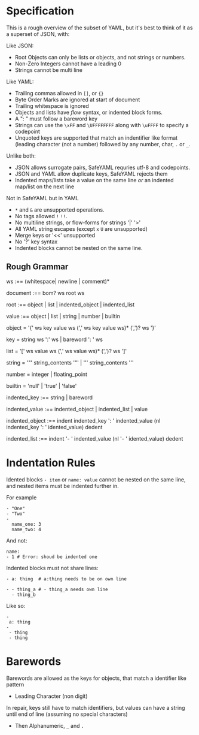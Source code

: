 # Specification

This is a rough overview of the subset of YAML, but it's best to think of it as a superset of JSON, with:

Like JSON:

- Root Objects can only be lists or objects, and not strings or numbers.
- Non-Zero Integers cannot have a leading 0
- Strings cannot be multi line

Like YAML:

- Trailing commas allowed in `[]`, or `{}`
- Byte Order Marks are ignored at start of document
- Trailing whitespace is ignored
- Objects and lists have *flow* syntax, or indented block forms.
- A ": " must follow a bareword key
- Strings can use the `\xFF` and `\UFFFFFFFF` along with `\uFFFF` to specify a codepoint
- Unquoted keys are supported that match an indentifier like format (leading character (not a number) followed by any number, char, `.` or `_`.

Unlike both:

- JSON allows surrogate pairs, SafeYAML requries utf-8 and codepoints.
- JSON and YAML allow duplicate keys, SafeYAML rejects them
- Indented maps/lists take a value on the same line *or* an indented map/list on the next line

Not in SafeYAML but in YAML

- `*` and `&` are unsupported operations.
- No tags allowed `!` `!!`.
- No multiline strings, or flow-forms for strings '|' '>'
- All YAML string escapes (except `x` `U` are unsupported)
- Merge keys or '<<' unsupported
- No '?' key syntax
- Indented blocks cannot be nested on the same line.

## Rough Grammar

ws :== (whitespace| newline | comment)*

document :== bom? ws root ws

root :== object | list | indented_object | indented_list

value :== object | list | string | number | builtin

object = '{' ws  key value ws (',' ws key value ws)* (',')? ws '}'

key = string ws ':' ws | bareword ': ' ws

list = '[' ws value  ws (',' ws value ws)* (',')? ws ']'

string = '"' string_contents '"' | '\'' string_contents '\''

number = integer | floating_point

builtin = 'null' | 'true' | 'false'

indented_key :== string | bareword

indented_value :== indented_object | indented_list | value

indented_object :== indent indented_key ': ' indented_value (nl indented_key ': ' idented_value)  dedent

indented_list :== indent '- ' indented_value (nl '- ' idented_value)  dedent

# Indentation Rules

Idented blocks `- item` or `name: value` cannot be nested on the same line, and nested items must be indented further in.

For example

```
- "One"
- "Two"
- 
  name_one: 3  
  name_two: 4

```

And not:

```
name:
- 1 # Error: shoud be indented one
```

Indented blocks must not share lines:

```
- a: thing  # a:thing needs to be on own line

- - thing_a # - thing_a needs own line
  - thing_b
```

Like so:

```
- 
 a: thing
-
 - thing
 - thing
```

# Barewords

Barewords are allowed as the keys for objects, that match a identifier like pattern

- Leading Character (non digit)

In repair, keys still have to match identifiers, but values can have a string until end of line (assuming no special characters)

- Then Alphanumeric, `_` and `.`
